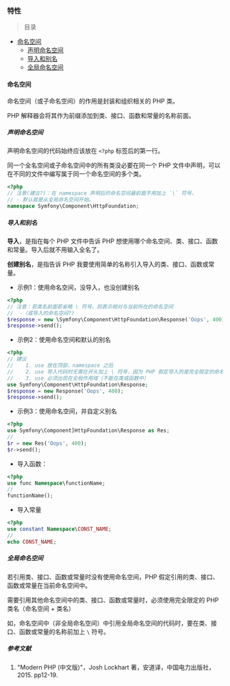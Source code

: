 ### 特性

>目录
* [命名空间](#命名空间)
    * [声明命名空间](#声明命名空间)
    * [导入和别名](#导入和别名)
    * [全局命名空间](#全局命名空间)


#### 命名空间

命名空间（或子命名空间）的作用是封装和组织相关的 PHP 类。

PHP 解释器会将其作为前缀添加到类、接口、函数和常量的名称前面。

##### 声明命名空间

声明命名空间的代码始终应该放在 `<?php` 标签后的第一行。

同一个全名空间或子命名空间中的所有类没必要在同一个 PHP 文件中声明，可以在不同的文件中编写属于同一个命名空间的多个类。

```php
<?php
// 注意(建议?)：在 namespace 声明后的命名空间最前面不用加上 `\` 符号，
// - 默认就是从全局命名空间开始。
namespace Symfony\Component\HttpFoundation;
```

##### 导入和别名

**导入**，是指在每个 PHP 文件中告诉 PHP 想使用哪个命名空间、类、接口、函数和常量。导入后就不用输入全名了。

**创建别名**，是指告诉 PHP 我要使用简单的名称引入导入的类、接口、函数或常量。

* 示例1：使用命名空间，没导入，也没创建别名
```php
<?php
// 注意：若类名前面若省略 \ 符号，则表示相对与当前所在的命名空间
//  -（或导入的命名空间?)
$response = new \Symfony\Component\HttpFoundation\Response('Oops', 400);
$response->send();
```

* 示例2：使用命名空间和默认的别名
```php
<?php
// 建议
//    1. use 放在顶部，namespace 之后
//    2. use 导入代码时无需在开头加上 \ 符号，因为 PHP 假定导入的是完全限定的命名空间。
//    3. use 必须出现在全局作用域（不能在类或函数中）
use Symfony\Component\HttpFoundation\Response;
$response = new Response('Oops', 400);
$response->send();
```

* 示例3：使用命名空间，并自定义别名
```php
<?php
use Symfony\Component]HttpFoundation\Response as Res;
//
$r = new Res('Oops', 400);
$r->send();
```

* 导入函数： 
```php 
<?php
use func Namespace\functionName;
//
functionName();
```

* 导入常量
```php
<?php
use constant Namespace\CONST_NAME;
//
echo CONST_NAME;
```

##### 全局命名空间

若引用类、接口、函数或常量时没有使用命名空间，PHP 假定引用的类、接口、函数或常量在当前命名空间中。

需要引用其他命名空间中的类、接口、函数或常量时，必须使用完全限定的 PHP 类名（命名空间 + 类名）

如，命名空间中（非全局命名空间）中引用全局命名空间的代码时，要在类、接口、函数或常量的名称前加上 `\` 符号。

##### 参考文献
1. "Modern PHP (中文版)"，Josh Lockhart 著，安道译，中国电力出版社，2015. pp12-19.


























